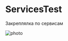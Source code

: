 # ServicesTest
Закреплялка по сервисам

![photo](https://user-images.githubusercontent.com/70865564/211224806-d791f308-4d93-48a4-afa7-fb628356d745.jpg)
